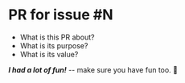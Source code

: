 # PR for issue #N

- What is this PR about?
- What is its purpose?
- What is its value?

**_I had a lot of fun!_** -- make sure you have fun too. 🤗
